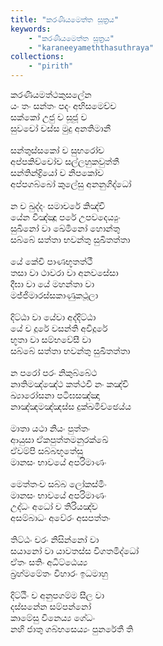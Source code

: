 ```yaml
---
title: "කරණීයමෙත්ත සූත්‍රය"
keywords: 
    - "කරණීයමෙත්ත සූත්‍රය"
    - "karaneeyameththasuthraya"
collections:
    - "pirith"
---
```

<p>කරණීයමත්ථකුසලේන<br />යං තං සන්තං පදං අභිසමෙච්ච<br />සක්කෝ උජු ච සූජූ ච<br />සුවචෝ චස්ස මුදු අනතිමානී<br /><br />සන්තුස්සකෝ ච සුභරෝච<br />අප්පකිච්චෝච සල්ලහුකවුත්තී<br />සන්තින්ද්&zwj;රියෝ ච නිපකෝච<br />අප්පගබ්බෝ කුලේසු අනනුගිද්ධෝ<br /><br />න ච ඛුද්දං සමාචරේ කිඤ්චි<br />යේන විඤ්ඤූ පරේ උපවදෙය්&zwj;යුං<br />සුඛිනෝ වා ඛේමිනෝ හොන්තු<br />සබ්බේ සත්තා භවන්තු සුඛිතත්තා<br /><br />යේ කේචි පාණභූතත්ථී<br />තසා වා ථාවරා වා අනවසේසා<br />දීඝා වා යේ මහන්තා වා<br />මජ්ජිමාරස්සකාණුකථූලා<br /><br />දිට්ඨා වා යේවා අද්දිට්ඨා<br />යේ ච දූරේ වසන්ති අවිදූරේ<br />භූතා වා සම්භවේසී වා<br />සබ්බේ සත්තා භවන්තු සුඛිතත්තා<br /><br />න පරෝ පරං නිකුබ්බේථ<br />නාතිමඤ්ඤේථ කත්ථචි නං කඤ්චි<br />ඛ්&zwj;යාරෝසනා පටිඝසඤ්ඤා<br />නාඤ්ඤමඤ්ඤස්ස දුක්ඛමිච්ඡෙය්ය<br /><br />මාතා යථා නියං පුත්තං<br />ආයුසා ඒකපුත්තමනුරක්ඛේ<br />ඒවම්පි සබ්බභූතේසු<br />මානසං භාවයේ අපරිමාණං<br /><br />මෙත්තංච සබ්බ ලෝකස්මිං<br />මානසං භාවයේ අපරිමාණං<br />උද්ධං අධෝ ච තිරියඤ්ච<br />අසම්බාධං අවේරං අසපත්තං<br /><br />තිට්ඨං චරං නිසින්නෝ වා<br />සයානෝ වා යාවතස්ස විගතමිද්ධෝ<br />ඒතං සතිං අධිට්ඨෙය්&zwj;ය<br />බ්&zwj;රහ්මමේතං විහාරං ඉධමාහු<br /><br />දිට්ඨිං ච අනුපගම්ම සීල වා<br />දස්සනේන සම්පන්නෝ<br />කාමේසු විනෙය්&zwj;ය ගේධං<br />නහි ජාතු ගබ්භසෙය්&zwj;යං පුනරේතී ති</p>
